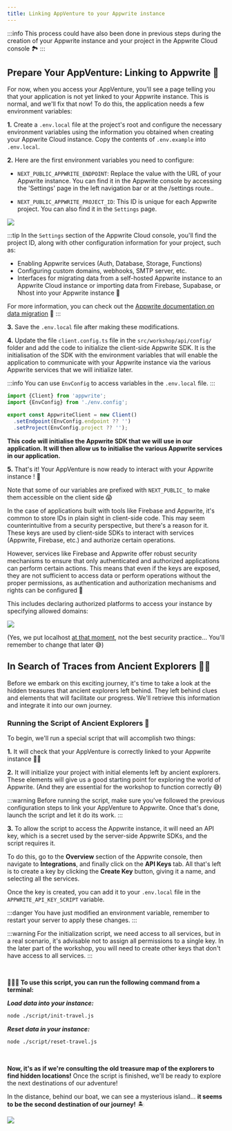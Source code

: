 ```yaml
---
title: Linking AppVenture to your Appwrite instance
---
```


<Documentation link="https://appwrite.io/docs/quick-starts/nextjs"></Documentation>

<Hero
title="Linking AppVenture to your Appwrite instance 🌐"
image="/assets/workshop/configuration/app/bay_link.jpg"
description="Congratulations, you've prepared your AppVenture, and now it's time to link it to your Appwrite Cloud
instance! Without this, the AppVenture won't be able to interact with your Appwrite instance, and you won't be able to
continue your journey 🚢"
/>

:::info
This process could have also been done in previous steps during the creation of your
Appwrite instance and your project in the Appwrite Cloud console 🏞️
:::

## Prepare Your AppVenture: Linking to Appwrite 🧵

For now, when you access your AppVenture, you'll see a page telling you that your application is not yet linked to your
Appwrite instance. This is normal, and we'll fix that now! To do this, the application needs a few environment
variables:

**1.** Create a `.env.local` file at the project's root and configure the necessary environment variables using the
information you obtained when creating your Appwrite Cloud instance. Copy the
contents of `.env.example` into `.env.local`.

**2.** Here are the first environment variables you need to configure:

- `NEXT_PUBLIC_APPWRITE_ENDPOINT`: Replace the value with the URL of your Appwrite instance. You can find it in the Appwrite console by accessing the 'Settings' page in the left 
navigation bar or at the /settings route..

- `NEXT_PUBLIC_APPWRITE_PROJECT_ID`: This ID is unique for each Appwrite project. You can also find it in the `Settings` page.

<Image src="/assets/workshop/configuration/app/console_settings.png" imageAlt="Project settings screen" withSpacing></Image>

:::tip
In the `Settings` section of the Appwrite Cloud console, you'll find the project ID, along with other configuration
information for your project, such as:

- Enabling Appwrite services (Auth, Database, Storage, Functions)
- Configuring custom domains, webhooks, SMTP server, etc.
- Interfaces for migrating data from a self-hosted Appwrite instance to an Appwrite Cloud instance or importing data
  from Firebase, Supabase, or Nhost into your Appwrite instance 🤩

For more information, you can check out
the [Appwrite documentation on data migration](https://appwrite.io/docs/advanced/migrations) 📘
:::

**3.** Save the `.env.local` file after making these modifications.

**4.** Update the file `client.config.ts` file in the `src/workshop/api/config/` folder and add the code to initialize the
client-side Appwrite SDK. It is the initialisation of the SDK with the environment variables that will enable the
application to communicate with your Appwrite instance via the various Appwrite services that we will
initialize later.

:::info
You can use `EnvConfig` to access variables in the `.env.local` file.
:::

<Solution>

```js
import {Client} from 'appwrite';
import {EnvConfig} from './env.config';

export const AppwriteClient = new Client()
  .setEndpoint(EnvConfig.endpoint ?? '')
  .setProject(EnvConfig.project ?? '');
```
</Solution>

**This code will initialise the Appwrite SDK that we will use in our application. It will then allow us to initialise the
various Appwrite services in our application.**

**5.** That's it! Your AppVenture is now ready to interact with your Appwrite instance ! 🎊

<InfoBonus title="Warning: We Have IDs in Plain Sight in Client-Side Code!! 😱">

Note that some of our variables are prefixed with `NEXT_PUBLIC_` to make them accessible on the client side 😱

In the case of applications built with tools like Firebase and Appwrite, it's common to store IDs in plain sight in
client-side code. This may seem counterintuitive from a security perspective, but there's a reason for it. These keys
are used by client-side SDKs to interact with services (Appwrite, Firebase, etc.) and authorize certain operations.

However, services like Firebase and Appwrite offer robust security mechanisms to ensure that only authenticated and
authorized applications can perform certain actions. This means that even if the keys are exposed, they are not
sufficient to access data or perform operations without the proper permissions, as authentication and authorization
mechanisms and rights can be configured 📝

This includes declaring authorized platforms to access your instance by specifying allowed domains:

<Image src="/assets/workshop/configuration/app/domains.png" imageAlt="Console domain screen" withSpacing></Image>

(Yes, we put
localhost [at that moment](./appwrite-configuration.md#etape-3%EF%B8%8F%E2%83%A3-ajouter-une-plateforme-web-a-votre-projet-%F0%9F%8C%90),
not the best security practice... You'll remember to change that later 😅)

</InfoBonus>

## In Search of Traces from Ancient Explorers 🕵️‍♂️

Before we embark on this exciting journey, it's time to take a look at the hidden treasures that ancient explorers left
behind. They left behind clues and elements that will facilitate our progress. We'll retrieve this information and
integrate it into our own journey.

### Running the Script of Ancient Explorers 📜

To begin, we'll run a special script that will accomplish two things:

**1.** It will check that your AppVenture is correctly linked to your Appwrite instance 💪🏼

**2.** It will initialize your project with initial elements left by ancient explorers. These elements will give us a
good starting point for exploring the world of Appwrite. (And they are essential for the workshop to function correctly
😅)

:::warning
Before running the script, make sure you've followed the previous configuration steps to link your AppVenture to
Appwrite. Once that's done, launch the script and let it do its work.
:::

**3.** To allow the script to access the Appwrite instance, it will need an API key, which is a secret used by the server-side Appwrite SDKs, and the script requires it.

To do this, go to the **Overview** section of the Appwrite console, then navigate to **Integrations**, and finally click on the **API Keys** tab. All that's left is to create a key by clicking the **Create Key** button, giving it a name, and selecting all the services.

Once the key is created, you can add it to your `.env.local` file in the `APPWRITE_API_KEY_SCRIPT` variable.

:::danger
You have just modified an environment variable, remember to restart your server to apply these changes.
:::

:::warning
For the initialization script, we need access to all services, but in a real scenario, it's advisable not to assign all permissions to a single key. In the later part of the workshop, you will need to create other keys that don't have access to all services.
:::

<br/>

**🧑🏼‍💻 To use this script, you can run the following command from a terminal:**

_**Load data into your instance:**_

```bash
node ./script/init-travel.js
```

_**Reset data in your instance:**_

```bash
node ./script/reset-travel.js
```

<br/>

**Now, it's as if we're consulting the old treasure map of the explorers to find hidden locations!** Once the script is finished, we'll be ready to explore the next destinations of our adventure!

In the distance, behind our boat, we can see a mysterious island... **it seems to be the second destination of our
journey!** 🏝️

<Image src="/assets/workshop/configuration/app/bay_app_ile.jpeg" imageAlt="Console domain screen" withSpacing></Image>